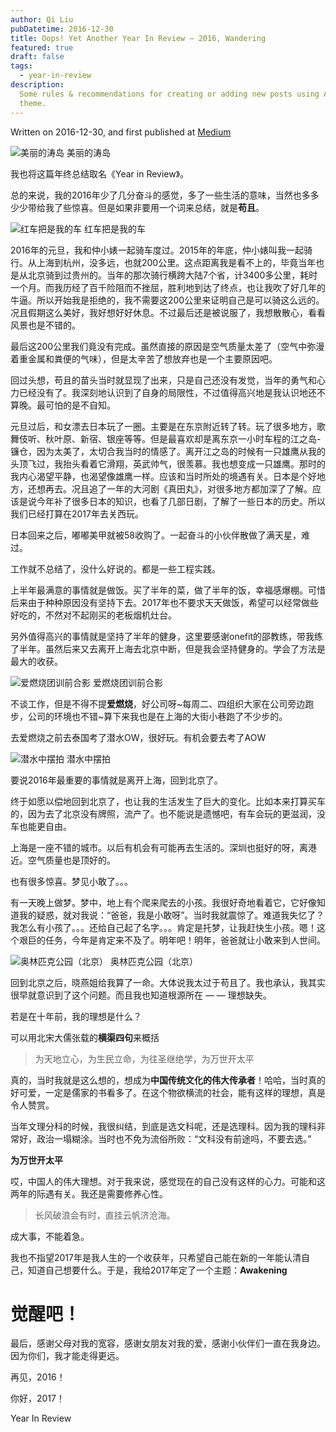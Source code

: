 ```yaml
---
author: Qi Liu
pubDatetime: 2016-12-30
title: Oops! Yet Another Year In Review – 2016, Wandering
featured: true
draft: false
tags:
  - year-in-review
description:
  Some rules & recommendations for creating or adding new posts using AstroPaper
  theme.
---
```


Written on 2016-12-30, and first published at [Medium](https://medium.com/@lq_ufo9706/oops-yet-another-year-in-review-2016-wandering-5b89fa3cc35b)

![美丽的涛岛](@assets/images/2016/美丽的涛岛.webp)
美丽的涛岛

我也将这篇年终总结取名《Year in Review》。

总的来说，我的2016年少了几分奋斗的感觉，多了一些生活的意味，当然也多多少少带给我了些惊喜。但是如果非要用一个词来总结，就是**苟且**。

![红车把是我的车](@assets/images/2016/红车把是我的车.webp)
红车把是我的车

2016年的元旦，我和仲小婊一起骑车度过。2015年的年底，仲小婊叫我一起骑行。从上海到杭州，没多远，也就200公里。这点距离我是看不上的，毕竟当年也是从北京骑到过贵州的。当年的那次骑行横跨大陆7个省，计3400多公里，耗时一个月。而我历经了百千险阻而不挫屈，胜利地到达了终点，也让我吹了好几年的牛逼。所以开始我是拒绝的，我不需要这200公里来证明自己是可以骑这么远的。况且假期这么美好，我好想好好休息。不过最后还是被说服了，我想散散心，看看风景也是不错的。

最后这200公里我们竟没有完成。虽然直接的原因是空气质量太差了（空气中弥漫着重金属和粪便的气味），但是太辛苦了想放弃也是一个主要原因吧。

回过头想，苟且的苗头当时就显现了出来，只是自己还没有发觉，当年的勇气和心力已经没有了。我深刻地认识到了自身的局限性，不过值得高兴地是我认识地还不算晚。最可怕的是不自知。

元旦过后，和女漂去日本玩了一圈。主要是在东京附近转了转。玩了很多地方，歌舞伎听、秋叶原、新宿、银座等等。但是最喜欢却是离东京一小时车程的江之岛-镰仓，因为太美了，太切合我当时的情感了。离开江之岛的时候有一只雄鹰从我的头顶飞过，我抬头看着它滑翔，英武帅气，很羡慕。我也想变成一只雄鹰。那时的我内心渴望平静，也渴望像雄鹰一样。应该和当时所处的境遇有关。日本是个好地方，还想再去。况且追了一年的大河剧《真田丸》，对很多地方都加深了了解。应该是说今年补了很多日本的知识，也看了几部日剧，了解了一些日本的历史。所以我们已经打算在2017年去关西玩。

日本回来之后，嘟嘟美甲就被58收购了。一起奋斗的小伙伴散做了满天星，难过。

工作就不总结了，没什么好说的。都是一些工程实践。

上半年最满意的事情就是做饭。买了半年的菜，做了半年的饭，幸福感爆棚。可惜后来由于种种原因没有坚持下去。2017年也不要求天天做饭，希望可以经常做些好吃的，不然对不起刚买的老板烟机灶台。

另外值得高兴的事情就是坚持了半年的健身，这里要感谢onefit的邵教练，带我练了半年。虽然后来又去离开上海去北京中断，但是我会坚持健身的。学会了方法是最大的收获。

![爱燃烧团训前合影](@assets/images/2016/爱燃烧团训前合影.webp)
爱燃烧团训前合影

不谈工作，但是不得不提**爱燃烧**，好公司呀~每周二、四组织大家在公司旁边跑步，公司的环境也不错~算下来我也是在上海的大街小巷跑了不少步的。

去爱燃烧之前去泰国考了潜水OW，很好玩。有机会要去考了AOW

![潜水中摆拍](@assets/images/2016/潜水中摆拍.webp)
潜水中摆拍

要说2016年最重要的事情就是离开上海，回到北京了。

终于如愿以偿地回到北京了，也让我的生活发生了巨大的变化。比如本来打算买车的，因为去了北京没有牌照，流产了。也不能说是遗憾吧，有车会玩的更滋润，没车也能更自由。

上海是一座不错的城市。以后有机会有可能再去生活的。深圳也挺好的呀，离港近。空气质量也是顶好的。

也有很多惊喜。梦见小敢了。。。

有一天晚上做梦。梦中，地上有个爬来爬去的小孩。我很好奇地看着它，它好像知道我的疑惑，就对我说：“爸爸，我是小敢呀”。当时我就震惊了。难道我失忆了？我怎么有小孩了。。。还给自己起了名字。。。肯定是托梦，让我赶快生小孩。嗯！这个艰巨的任务，今年是肯定来不及了。明年吧！明年，爸爸就让小敢来到人世间。

![奥林匹克公园（北京）](@assets/images/2016/奥林匹克公园（北京）.webp)
奥林匹克公园（北京）

回到北京之后，晓燕姐给我算了一命。大体说我太过于苟且了。我也承认，我其实很早就意识到了这个问题。而且我也知道根源所在 — — 理想缺失。

若是在十年前，我的理想是什么？

可以用北宋大儒张载的**横渠四句**来概括

> 为天地立心，为生民立命，为往圣继绝学，为万世开太平

真的，当时我就是这么想的，想成为**中国传统文化的伟大传承者**！哈哈，当时真的好可爱，一定是儒家的书看多了。在这个物欲横流的社会，能有这样的理想，真是令人赞赏。

当年文理分科的时候，我很纠结，到底是选文科呢，还是选理科。因为我的理科非常好，政治一塌糊涂。当时也不免为流俗所败：“文科没有前途吗，不要去选。”

**为万世开太平**

哎，中国人的伟大理想。对于我来说，感觉现在的自己没有这样的心力。可能和这两年的际遇有关。我还是需要修养心性。

> 长风破浪会有时，直挂云帆济沧海。

成大事，不能着急。

我也不指望2017年是我人生的一个收获年，只希望自己能在新的一年能认清自己，知道自己想要什么。于是，我给2017年定了一个主题：**Awakening**

# 觉醒吧！

最后，感谢父母对我的宽容，感谢女朋友对我的爱，感谢小伙伴们一直在我身边。因为你们，我才能走得更远。

再见，2016！

你好，2017！

Year In Review
